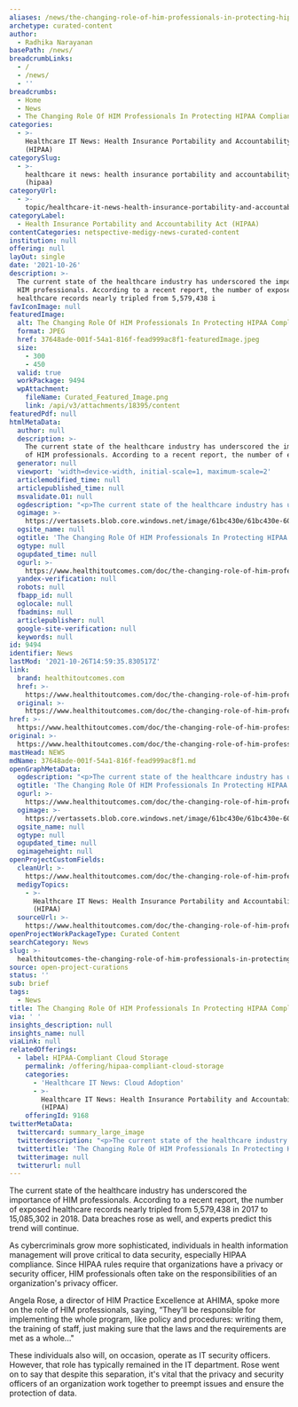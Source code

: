 ```yaml
---
aliases: /news/the-changing-role-of-him-professionals-in-protecting-hipaa-compliance
archetype: curated-content
author:
  - Radhika Narayanan
basePath: /news/
breadcrumbLinks:
  - /
  - /news/
  - ''
breadcrumbs:
  - Home
  - News
  - The Changing Role Of HIM Professionals In Protecting HIPAA Compliance
categories:
  - >-
    Healthcare IT News: Health Insurance Portability and Accountability Act
    (HIPAA)
categorySlug:
  - >-
    healthcare it news: health insurance portability and accountability act
    (hipaa)
categoryUrl:
  - >-
    topic/healthcare-it-news-health-insurance-portability-and-accountability-act-hipaa
categoryLabel:
  - Health Insurance Portability and Accountability Act (HIPAA)
contentCategories: netspective-medigy-news-curated-content
institution: null
offering: null
layOut: single
date: '2021-10-26'
description: >-
  The current state of the healthcare industry has underscored the importance of
  HIM professionals. According to a recent report, the number of exposed
  healthcare records nearly tripled from 5,579,438 i
favIconImage: null
featuredImage:
  alt: The Changing Role Of HIM Professionals In Protecting HIPAA Compliance
  format: JPEG
  href: 37648ade-001f-54a1-816f-fead999ac8f1-featuredImage.jpeg
  size:
    - 300
    - 450
  valid: true
  workPackage: 9494
  wpAttachment:
    fileName: Curated_Featured_Image.png
    link: /api/v3/attachments/18395/content
featuredPdf: null
htmlMetaData:
  author: null
  description: >-
    The current state of the healthcare industry has underscored the importance
    of HIM professionals. According to a recent report, the number of exposed...
  generator: null
  viewport: 'width=device-width, initial-scale=1, maximum-scale=2'
  articlemodified_time: null
  articlepublished_time: null
  msvalidate.01: null
  ogdescription: "<p>The current state of the healthcare industry has underscored the importance of HIM professionals. According to a recent report, the number of exposed healthcare records nearly tripled from 5,579,438 in 2017 to 15,085,302 in 2018. Data breaches rose as well, and experts predict this trend will continue.</p>\r\n"
  ogimage: >-
    https://vertassets.blob.core.windows.net/image/61bc430e/61bc430e-60ef-4472-8b63-938498cafa2e/compliance.png
  ogsite_name: null
  ogtitle: 'The Changing Role Of HIM Professionals In Protecting HIPAA Compliance '
  ogtype: null
  ogupdated_time: null
  ogurl: >-
    https://www.healthitoutcomes.com/doc/the-changing-role-of-him-professionals-in-protecting-hipaa-compliance-0001
  yandex-verification: null
  robots: null
  fbapp_id: null
  oglocale: null
  fbadmins: null
  articlepublisher: null
  google-site-verification: null
  keywords: null
id: 9494
identifier: News
lastMod: '2021-10-26T14:59:35.830517Z'
link:
  brand: healthitoutcomes.com
  href: >-
    https://www.healthitoutcomes.com/doc/the-changing-role-of-him-professionals-in-protecting-hipaa-compliance-0001
  original: >-
    https://www.healthitoutcomes.com/doc/the-changing-role-of-him-professionals-in-protecting-hipaa-compliance-0001
href: >-
  https://www.healthitoutcomes.com/doc/the-changing-role-of-him-professionals-in-protecting-hipaa-compliance-0001
original: >-
  https://www.healthitoutcomes.com/doc/the-changing-role-of-him-professionals-in-protecting-hipaa-compliance-0001
mastHead: NEWS
mdName: 37648ade-001f-54a1-816f-fead999ac8f1.md
openGraphMetaData:
  ogdescription: "<p>The current state of the healthcare industry has underscored the importance of HIM professionals. According to a recent report, the number of exposed healthcare records nearly tripled from 5,579,438 in 2017 to 15,085,302 in 2018. Data breaches rose as well, and experts predict this trend will continue.</p>\r\n"
  ogtitle: 'The Changing Role Of HIM Professionals In Protecting HIPAA Compliance '
  ogurl: >-
    https://www.healthitoutcomes.com/doc/the-changing-role-of-him-professionals-in-protecting-hipaa-compliance-0001
  ogimage: >-
    https://vertassets.blob.core.windows.net/image/61bc430e/61bc430e-60ef-4472-8b63-938498cafa2e/compliance.png
  ogsite_name: null
  ogtype: null
  ogupdated_time: null
  ogimageheight: null
openProjectCustomFields:
  cleanUrl: >-
    https://www.healthitoutcomes.com/doc/the-changing-role-of-him-professionals-in-protecting-hipaa-compliance-0001
  medigyTopics:
    - >-
      Healthcare IT News: Health Insurance Portability and Accountability Act
      (HIPAA)
  sourceUrl: >-
    https://www.healthitoutcomes.com/doc/the-changing-role-of-him-professionals-in-protecting-hipaa-compliance-0001
openProjectWorkPackageType: Curated Content
searchCategory: News
slug: >-
  healthitoutcomes-the-changing-role-of-him-professionals-in-protecting-hipaa-compliance
source: open-project-curations
status: ''
sub: brief
tags:
  - News
title: The Changing Role Of HIM Professionals In Protecting HIPAA Compliance
via: ' '
insights_description: null
insights_name: null
viaLink: null
relatedOfferings:
  - label: HIPAA-Compliant Cloud Storage
    permalink: /offering/hipaa-compliant-cloud-storage
    categories:
      - 'Healthcare IT News: Cloud Adoption'
      - >-
        Healthcare IT News: Health Insurance Portability and Accountability Act
        (HIPAA)
    offeringId: 9168
twitterMetaData:
  twittercard: summary_large_image
  twitterdescription: "<p>The current state of the healthcare industry has underscored the importance of HIM professionals. According to a recent report, the number of exposed healthcare records nearly tripled from 5,579,438 in 2017 to 15,085,302 in 2018. Data breaches rose as well, and experts predict this trend will continue.</p>\r\n"
  twittertitle: 'The Changing Role Of HIM Professionals In Protecting HIPAA Compliance '
  twitterimage: null
  twitterurl: null
---
```

<p>The current state of the healthcare industry has underscored the importance of HIM professionals. According to a recent report, the number of exposed healthcare records nearly tripled from 5,579,438 in 2017 to 15,085,302 in 2018. Data breaches rose as well, and experts predict this trend will continue.</p><p>As cybercriminals grow more sophisticated, individuals in health information management will prove critical to data security, especially HIPAA compliance. Since HIPAA rules require that organizations have a privacy or security officer, HIM professionals often take on the responsibilities of an organization's privacy officer.</p><p>Angela Rose, a director of HIM Practice Excellence at AHIMA, spoke more on the role of HIM professionals, saying, “They'll be responsible for implementing the whole program, like policy and procedures: writing them, the training of staff, just making sure that the laws and the requirements are met as a whole..."</p><p>These individuals also will, on occasion, operate as IT security officers. However, that role has typically remained in the IT department. Rose went on to say that despite this separation, it's vital that the privacy and security officers of an organization work together to preempt issues and ensure the protection of data.</p>